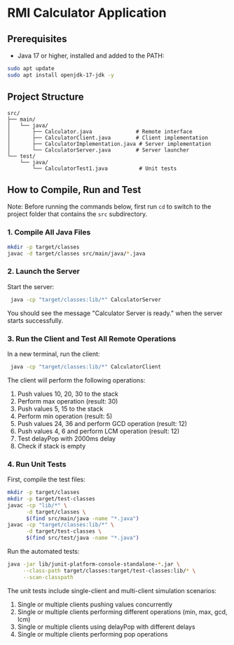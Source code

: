 # RMI Calculator Application

## Prerequisites

- Java 17 or higher, installed and added to the PATH:
```bash
sudo apt update
sudo apt install openjdk-17-jdk -y
```

## Project Structure

```
src/
├── main/
│   └── java/
│       ├── Calculator.java              # Remote interface
│       ├── CalculatorClient.java        # Client implementation
│       ├── CalculatorImplementation.java # Server implementation
│       └── CalculatorServer.java        # Server launcher
└── test/
    └── java/
        └── CalculatorTest1.java          # Unit tests
```

## How to Compile, Run and Test

Note: Before running the commands below, first run `cd` to switch to the project folder that contains the `src` subdirectory.

### 1. Compile All Java Files

```bash
mkdir -p target/classes
javac -d target/classes src/main/java/*.java
```

### 2. Launch the Server

Start the server:

```bash
 java -cp "target/classes:lib/*" CalculatorServer
```

You should see the message "Calculator Server is ready." when the server starts successfully.

### 3. Run the Client and Test All Remote Operations

In a new terminal, run the client:

```bash
 java -cp "target/classes:lib/*" CalculatorClient
```

The client will perform the following operations:
1. Push values 10, 20, 30 to the stack
2. Perform max operation (result: 30)
3. Push values 5, 15 to the stack
4. Perform min operation (result: 5)
5. Push values 24, 36 and perform GCD operation (result: 12)
6. Push values 4, 6 and perform LCM operation (result: 12)
7. Test delayPop with 2000ms delay
8. Check if stack is empty

### 4. Run Unit Tests

First,  compile the test files:

```bash
mkdir -p target/classes 
mkdir -p target/test-classes
javac -cp "lib/*" \
      -d target/classes \
      $(find src/main/java -name "*.java")
javac -cp "target/classes:lib/*" \
      -d target/test-classes \
      $(find src/test/java -name "*.java")
```

Run the automated tests:

```bash
java -jar lib/junit-platform-console-standalone-*.jar \
     --class-path target/classes:target/test-classes:lib/* \
     --scan-classpath
```

The unit tests include single-client and multi-client simulation scenarios:

1. Single or multiple clients pushing values concurrently
2. Single or multiple clients performing different operations (min, max, gcd, lcm)
3. Single or multiple clients using delayPop with different delays
4. Single or multiple clients performing pop operations
